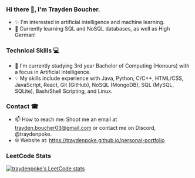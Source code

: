 ### Hi there 👋, I'm Trayden Boucher.
* ️‍✨ I'm interested in artificial intelligence and machine learning.
* 🧠 Currently learning SQL and NoSQL databases, as well as High German!

### Technical Skills 💻
* 📖 I'm currently studying 3rd year Bachelor of Computing (Honours) with a focus in Artificial Intelligence.
* 💡 My skills include experience with Java, Python, C/C++, HTML/CSS, JavaScript, React, Git (GitHub), NoSQL (MongoDB), SQL (MySQL, SQLite), Bash/Shell Scripting, and Linux.

### Contact ☎
* 📫 How to reach me: Shoot me an email at trayden.boucher03@gmail.com or contact me on Discord, @traydenpoke.
* 🌐 Website at: https://traydenpoke.github.io/personal-portfolio

### LeetCode Stats
[![traydenpoke's LeetCode stats](https://leetcode-stats-six.vercel.app/?username=traydenpoke&theme=dark)](https://github.com/KnlnKS/leetcode-stats)
